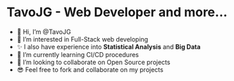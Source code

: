 # TavoJG - Web Developer and more...
- 👋 Hi, I’m @TavoJG
- 👀 I’m interested in Full-Stack web developing
-  :sparkles: I also have experience into **Statistical Analysis** and **Big Data**
- 🌱 I’m currently learning CI/CD procedures
- 💞️ I’m looking to collaborate on Open Source projects
- :sunglasses: Feel free to fork and collaborate on my projects

<!---
TavoJG/TavoJG is a ✨ special ✨ repository because its `README.md` (this file) appears on your GitHub profile.
You can click the Preview link to take a look at your changes.
--->
